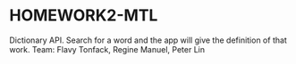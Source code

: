 # HOMEWORK2-MTL
Dictionary API. Search for a word and the app will give the definition of that work. Team: Flavy Tonfack, Regine Manuel, Peter Lin
